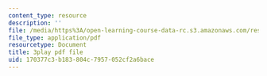 ```yaml
---
content_type: resource
description: ''
file: /media/https%3A/open-learning-course-data-rc.s3.amazonaws.com/res-18-009-learn-differential-equations-up-close-with-gilbert-strang-and-cleve-moler-fall-2015/170377c3b183804c7957052cf2a6bace_mKYlNJhK_2o.pdf
file_type: application/pdf
resourcetype: Document
title: 3play pdf file
uid: 170377c3-b183-804c-7957-052cf2a6bace
---
```


